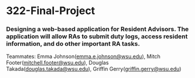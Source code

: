 # 322-Final-Project

### Designing a web-based application for Resident Advisors. The application will allow RAs to submit duty logs, access resident information, and do other important RA tasks. 

Teammates: Emma Johnson(emma.e.johnson@wsu.edu), Mitch Footer(mitchell.footer@wsu.edu), Douglas Takada(douglas.takada@wsu.edu), Griffin Gerry(griffin.gerry@wsu.edu)
